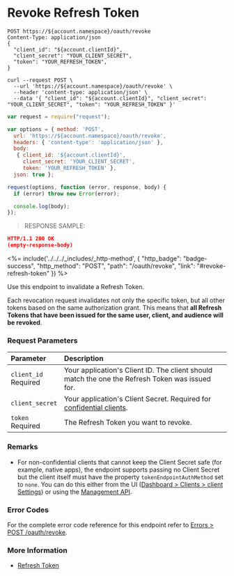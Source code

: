 # Revoke Refresh Token

```http
POST https://${account.namespace}/oauth/revoke
Content-Type: application/json
{
  "client_id": "${account.clientId}",
  "client_secret": "YOUR_CLIENT_SECRET",
  "token": "YOUR_REFRESH_TOKEN",
}
```

```shell
curl --request POST \
  --url 'https://${account.namespace}/oauth/revoke' \
  --header 'content-type: application/json' \
  --data '{ "client_id": "${account.clientId}", "client_secret": "YOUR_CLIENT_SECRET", "token": "YOUR_REFRESH_TOKEN" }'
```

```javascript
var request = require("request");

var options = { method: 'POST',
  url: 'https://${account.namespace}/oauth/revoke',
  headers: { 'content-type': 'application/json' },
  body: 
   { client_id: '${account.clientId}',
     client_secret: 'YOUR_CLIENT_SECRET',
     token: 'YOUR_REFRESH_TOKEN' },
  json: true };

request(options, function (error, response, body) {
  if (error) throw new Error(error);

  console.log(body);
});
```

> RESPONSE SAMPLE:

```JSON
HTTP/1.1 200 OK
(empty-response-body)
```

<%= include('../../../_includes/_http-method', {
  "http_badge": "badge-success",
  "http_method": "POST",
  "path": "/oauth/revoke",
  "link": "#revoke-refresh-token"
}) %>

Use this endpoint to invalidate a Refresh Token.

Each revocation request invalidates not only the specific token, but all other tokens based on the same authorization grant. This means that **all Refresh Tokens that have been issued for the same user, client, and audience will be revoked**.

### Request Parameters

| Parameter        | Description |
|:-----------------|:------------|
| `client_id` <br/><span class="label label-danger">Required</span> | Your application's Client ID. The client should match the one the Refresh Token was issued for. |
| `client_secret` | Your application's Client Secret. Required for [confidential clients](/clients/client-types#confidential-clients). |
| `token` <br/><span class="label label-danger">Required</span> | The Refresh Token you want to revoke. |

### Remarks

- For non-confidential clients that cannot keep the Client Secret safe (for example, native apps), the endpoint supports passing no Client Secret but the client itself must have the property `tokenEndpointAuthMethod` set to `none`. You can do this either from the UI ([Dashboard > Clients > client Settings](${manage_url}/#/clients/${account.clientId}/settings)) or using the [Management API](/api/management/v2#!/Clients/patch_clients_by_id).

### Error Codes

For the complete error code reference for this endpoint refer to [Errors > POST /oauth/revoke](#post-oauth-revoke).

### More Information

- [Refresh Token](/tokens/refresh-token)
